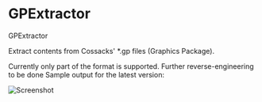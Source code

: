 # GPExtractor
GPExtractor

Extract contents from Cossacks' *.gp files (Graphics Package). 

Currently only part of the format is supported. Further reverse-engineering to be done
Sample output for the latest version:

![Screenshot](https://www.dropbox.com/s/ym6beubtvltlewk/Screenshot%202015-08-06%2018.17.24.png?dl=1)
